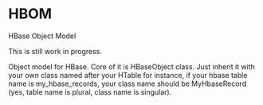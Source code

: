 HBOM
====

HBase Object Model

This is still work in progress.

Object model for HBase. Core of it is HBaseObject class. Just inherit it with your own class named after your HTable for instance, if your hbase table name is my_hbase_records, your class name should be MyHbaseRecord (yes, table name is plural, class name is singular).
